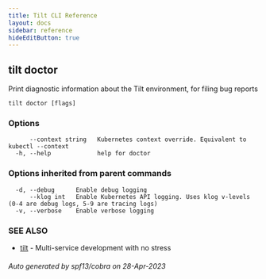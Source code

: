 ```yaml
---
title: Tilt CLI Reference
layout: docs
sidebar: reference
hideEditButton: true
---
```

## tilt doctor

Print diagnostic information about the Tilt environment, for filing bug reports

```
tilt doctor [flags]
```

### Options

```
      --context string   Kubernetes context override. Equivalent to kubectl --context
  -h, --help             help for doctor
```

### Options inherited from parent commands

```
  -d, --debug      Enable debug logging
      --klog int   Enable Kubernetes API logging. Uses klog v-levels (0-4 are debug logs, 5-9 are tracing logs)
  -v, --verbose    Enable verbose logging
```

### SEE ALSO

* [tilt](tilt.html)	 - Multi-service development with no stress

###### Auto generated by spf13/cobra on 28-Apr-2023
